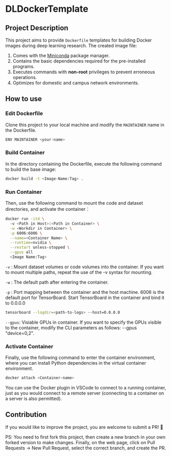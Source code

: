 # DLDockerTemplate

## Project Description
This project aims to provide `Dockerfile` templates for building Docker images during deep learning research. The created image file:

  1. Comes with the [Miniconda](https://docs.conda.io/projects/miniconda/en/latest/miniconda-install.html) package manager.
  2. Contains the basic dependencies required for the pre-installed programs.
  3. Executes commands with **non-root** privileges to prevent erroneous operations.
  4. Optimizes for domestic and campus network environments.

## How to use
### Edit Dockerfile
Clone this project to your local machine and modify the `MAINTAINER` name in the Dockerfile.

```bash
ENV MAINTAINER <your-name>
```
### Build Container
In the directory containing the Dockerfile, execute the following command to build the base image:

```bash
docker build -t <Image-Name:Tag> .
```
### Run Container
Then, use the following command to mount the code and dataset directories, and activate the container：

```bash
docker run -itd \           
  -v <Path in Host>:<Path in Container> \
  -w <Workdir in Container> \
  -p 6006:6006 \
  --name=<Container Name> \
  --runtime=nvidia \
  --restart unless-stopped \
  --gpus all 
  <Image Name:Tag>
```
`-v` : Mount dataset volumes or code volumes into the container. If you want to mount multiple paths, repeat the use of the -v syntax for mounting.

`-w` : The default path after entering the container.

`-p` : Port mapping between the container and the host machine. 6006 is the default port for TensorBoard. Start TensorBoard in the container and bind it to 0.0.0.0

```bash
tensorboard --logdir=<path-to-logs> --host=0.0.0.0
```
`--gpus`: Visiable GPUs in container. If you want to specify the GPUs visible to the container, modify the CLI parameters as follows: --gpus "device=0,2".

### Activate Container
Finally, use the following command to enter the container environment, where you can install Python dependencies in the virtual container environment.

```bash
docker attach <Container-name>
```
You can use the Docker plugin in VSCode to connect to a running container, just as you would connect to a remote server (connecting to a container on a server is also permitted).

## Contribution
If you would like to improve the project, you are welcome to submit a PR! :tada:

PS: You need to first fork this project, then create a new branch in your own forked version to make changes. Finally, on the web page, click on Pull Requests -> New Pull Request, select the correct branch, and create the PR.
